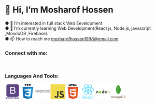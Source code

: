 <h1>👋 Hi, I’m Mosharof Hossen</h1>
● 👀 I’m interested in full stack Web Eevelopment </br>
● 🌱 I’m currently learning Web Development(React js, Node js, javascript ,MondoDB ,Firebase). </br>
● 📫 How to reach me <a href="mailto:mosharofhossen1998@gmail.com">mosharofhossen1998@gmail.com</a></br>

### Connect with me:
[<img width = "50px" src="https://cdn.icon-icons.com/icons2/2428/PNG/512/linkedin_black_logo_icon_147114.png" alt="">](https://www.linkedin.com/in/mosharof-hossen-005323171/)
[<img width = "50px" src="https://camo.githubusercontent.com/68395a7b109c74c379a2e19b46e78a7df724c05e8a35df5b2d4a85d3b6cb5369/68747470733a2f2f63646e2e6a7364656c6976722e6e65742f6e706d2f73696d706c652d69636f6e7340332e302e312f69636f6e732f66616365626f6f6b2e737667" alt="">](https://www.facebook.com/mosharofhossen.mosharofhossen.35)
    
### Languages And Tools:

<img width = "50px" align="left" src="https://raw.githubusercontent.com/devicons/devicon/master/icons/bootstrap/bootstrap-plain-wordmark.svg" alt="">
<img width = "50px" align="left" src="https://raw.githubusercontent.com/devicons/devicon/master/icons/css3/css3-original-wordmark.svg" alt="">
<img width = "50px" align="left" src="https://camo.githubusercontent.com/dd4b2422ed3bfc9da88c43d18550375c66f9584327dff7ecc19315ce50b96f07/68747470733a2f2f7777772e766563746f726c6f676f2e7a6f6e652f6c6f676f732f66697265626173652f66697265626173652d69636f6e2e737667" alt="">
<img width = "50px" align="left" src="https://camo.githubusercontent.com/fbfcb9e3dc648adc93bef37c718db16c52f617ad055a26de6dc3c21865c3321d/68747470733a2f2f7777772e766563746f726c6f676f2e7a6f6e652f6c6f676f732f6769742d73636d2f6769742d73636d2d69636f6e2e737667" alt="">
<img width = "50px" align="left" src="https://raw.githubusercontent.com/devicons/devicon/master/icons/express/express-original-wordmark.svg" alt="">

<img width = "50px" align="left" src="https://camo.githubusercontent.com/df12cb598044a3f38efc1f45e3580558c324cf8789b79487125044eeebcc4dee/68747470733a2f2f7777772e766563746f726c6f676f2e7a6f6e652f6c6f676f732f6865726f6b752f6865726f6b752d69636f6e2e737667" alt="">

<img width = "50px" align="left" src="https://raw.githubusercontent.com/devicons/devicon/master/icons/javascript/javascript-original.svg" alt="">

<img width = "50px" align="left" src="https://raw.githubusercontent.com/devicons/devicon/master/icons/html5/html5-original-wordmark.svg" alt="">

<img width = "50px" align="left" src="https://raw.githubusercontent.com/devicons/devicon/master/icons/react/react-original-wordmark.svg" alt="">
<img width = "50px" align="left" src="https://raw.githubusercontent.com/devicons/devicon/master/icons/nodejs/nodejs-original-wordmark.svg" alt="">
<img width = "50px" align="left" src="https://raw.githubusercontent.com/devicons/devicon/master/icons/mongodb/mongodb-original-wordmark.svg" alt="">

<img width = "50px" align="left" src="https://banner2.cleanpng.com/20180409/bcw/kisspng-python-clojure-javascript-logo-5acb613955c8c7.2988935115232781373514.jpg" alt="">

<img width = "50px" align="left" src="https://img.icons8.com/ios/452/typescript.png" alt="">
<img width = "50px" align="left" src="https://cdn.iconscout.com/icon/free/png-256/vs-code-2336946-1982827.png" alt="">
